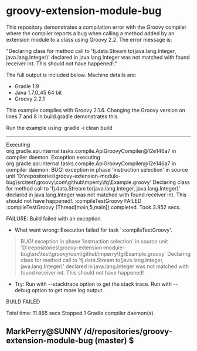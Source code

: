 groovy-extension-module-bug
===========================
This repository demonstrates a compilation error with the Groovy compiler where the compiler
reports a bug when calling a method added by an extension module to a class using Groovy 2.2.  The error message is:

"Declaring class for method call to 'fj.data.Stream to(java.lang.Integer, java.lang.Integer)' declared in java.lang.Integer was not matched with found receiver int. This should not have happened!."

The full output is included below.  Machine details are:
- Gradle 1.9
- Java 1.7.0_45 64 bit
- Groovy 2.2.1

This example compiles with Groovy 2.1.6.  Changing the Groovy version on lines 7 and 8 in build.gradle demonstrates this.

Run the example using: gradle -i clean build

----------------
Executing org.gradle.api.internal.tasks.compile.ApiGroovyCompiler@12e146a7 in compiler daemon.
Exception executing org.gradle.api.internal.tasks.compile.ApiGroovyCompiler@12e146a7 in compiler daemon: BUG! exception in phase 'instruction selection' in source unit 'D:\repositories\groovy-extension-module-bug\src\test\groovy\com\github\mperry\fg\Example.groovy' Declaring class for method call to 'fj.data.Stream to(java.lang.Integer, java.lang.Integer)' declared in java.lang.Integer was not matched with found receiver int. This should not have happened!.
:compileTestGroovy FAILED
:compileTestGroovy (Thread[main,5,main]) completed. Took 3.952 secs.

FAILURE: Build failed with an exception.

* What went wrong:
Execution failed for task ':compileTestGroovy'.
> BUG! exception in phase 'instruction selection' in source unit 'D:\repositories\groovy-extension-module-bug\src\test\groovy\com\github\mperry\fg\Example.groovy' Declaring class for method call to 'fj.data.Stream to(java.lang.Integer, java.lang.Integer)' declared in java.lang.Integer was not matched with found receiver int. This should not have happened!

* Try:
Run with --stacktrace option to get the stack trace. Run with --debug option to get more log output.

BUILD FAILED

Total time: 11.865 secs
Stopped 1 Gradle compiler daemon(s).

MarkPerry@SUNNY /d/repositories/groovy-extension-module-bug (master)
$
----------------